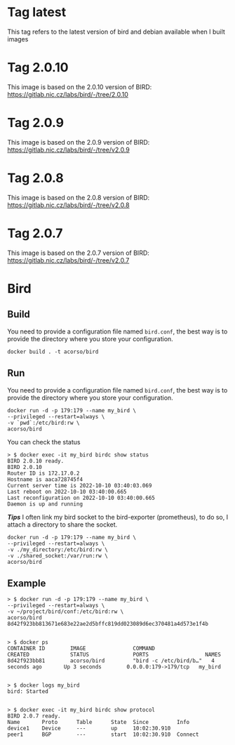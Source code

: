 # Tag latest
This tag refers to the latest version of bird and debian available when I built images

# Tag 2.0.10
This image is based on the 2.0.10 version of BIRD: https://gitlab.nic.cz/labs/bird/-/tree/2.0.10

# Tag 2.0.9
This image is based on the 2.0.9 version of BIRD: https://gitlab.nic.cz/labs/bird/-/tree/v2.0.9

# Tag 2.0.8
This image is based on the 2.0.8 version of BIRD: https://gitlab.nic.cz/labs/bird/-/tree/v2.0.8

# Tag 2.0.7
This image is based on the 2.0.7 version of BIRD: https://gitlab.nic.cz/labs/bird/-/tree/v2.0.7

# Bird

## Build

You need to provide a configuration file named `bird.conf`, the best way is to provide the directory where you store your configuration.

```
docker build . -t acorso/bird
```

## Run

You need to provide a configuration file named `bird.conf`, the best way is to provide the directory where you store your configuration.

```
docker run -d -p 179:179 --name my_bird \
--privileged --restart=always \
-v `pwd`:/etc/bird:rw \
acorso/bird
```

You can check the status
```
> $ docker exec -it my_bird birdc show status
BIRD 2.0.10 ready.
BIRD 2.0.10
Router ID is 172.17.0.2
Hostname is aaca728745f4
Current server time is 2022-10-10 03:40:03.069
Last reboot on 2022-10-10 03:40:00.665
Last reconfiguration on 2022-10-10 03:40:00.665
Daemon is up and running
```


***Tips***
I often link my bird socket to the bird-exporter (prometheus), to do so, I attach a directory to share the socket.

```
docker run -d -p 179:179 --name my_bird \
--privileged --restart=always \
-v ./my_directory:/etc/bird:rw \
-v ./shared_socket:/var/run:rw \
acorso/bird
```


## Example

```
> $ docker run -d -p 179:179 --name my_bird \
--privileged --restart=always \
-v ~/project/bird/conf:/etc/bird:rw \
acorso/bird
8d42f923bb813671e683e22ae2d5bffc819dd023089d6ec370481a4d573e1f4b


> $ docker ps
CONTAINER ID        IMAGE               COMMAND                  CREATED             STATUS              PORTS                  NAMES
8d42f923bb81        acorso/bird         "bird -c /etc/bird/b…"   4 seconds ago       Up 3 seconds        0.0.0.0:179->179/tcp   my_bird


> $ docker logs my_bird
bird: Started


> $ docker exec -it my_bird birdc show protocol
BIRD 2.0.7 ready.
Name       Proto      Table      State  Since         Info
device1    Device     ---        up     10:02:30.910
peer1      BGP        ---        start  10:02:30.910  Connect
```

